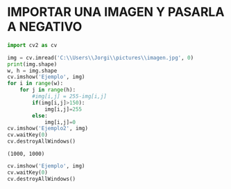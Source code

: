 # IMPORTAR UNA IMAGEN Y PASARLA A NEGATIVO


```python
import cv2 as cv
```


```python
img = cv.imread('C:\\Users\\Jorgi\\pictures\\imagen.jpg', 0)
print(img.shape)
w, h = img.shape
cv.imshow('Ejemplo', img)
for i in range(w):
    for j in range(h):
        #img[i,j] = 255-img[i,j]
        if(img[i,j]>150):
            img[i,j]=255
        else:
            img[i,j]=0
cv.imshow('Ejemplo2', img)            
cv.waitKey(0)
cv.destroyAllWindows()
```

    (1000, 1000)
    


```python
cv.imshow('Ejemplo', img)
cv.waitKey(0)
cv.destroyAllWindows()
```


```python

```